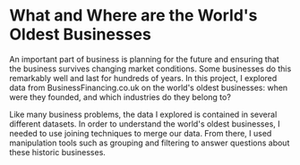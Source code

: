 # What and Where are the World's Oldest Businesses
An important part of business is planning for the future and ensuring that the business survives changing market conditions. Some businesses do this remarkably well and last for hundreds of years. In this project, I explored data from BusinessFinancing.co.uk on the world's oldest businesses: when were they founded, and which industries do they belong to?

Like many business problems, the data I explored is contained in several different datasets. In order to understand the world's oldest businesses, I needed to use joining techniques to merge our data. From there, I used manipulation tools such as grouping and filtering to answer questions about these historic businesses.
